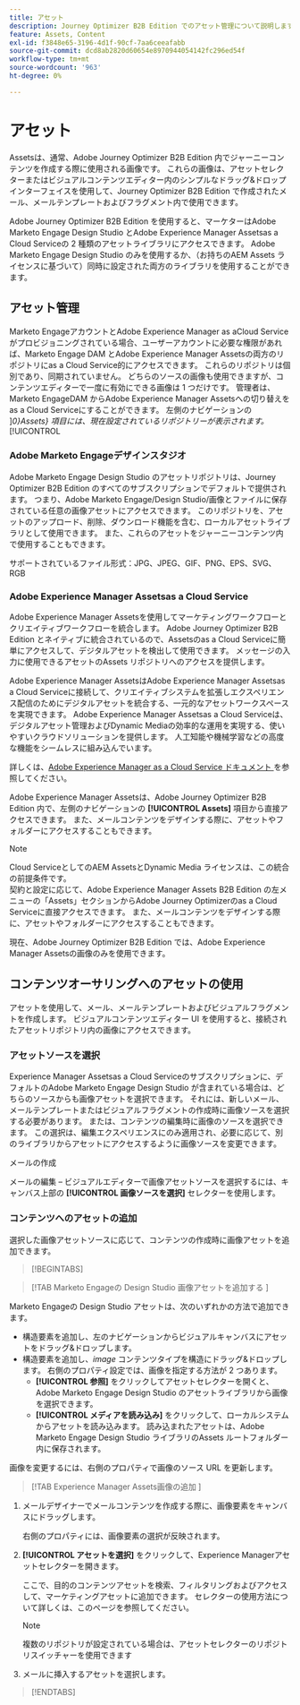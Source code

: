 ```yaml
---
title: アセット
description: Journey Optimizer B2B Edition でのアセット管理について説明します。
feature: Assets, Content
exl-id: f3848e65-3196-4d1f-90cf-7aa6ceeafabb
source-git-commit: dcd8ab2820d60654e8970944054142fc296ed54f
workflow-type: tm+mt
source-wordcount: '963'
ht-degree: 0%

---
```


# アセット

Assetsは、通常、Adobe Journey Optimizer B2B Edition 内でジャーニーコンテンツを作成する際に使用される画像です。 これらの画像は、アセットセレクターまたはビジュアルコンテンツエディター内のシンプルなドラッグ&amp;ドロップインターフェイスを使用して、Journey Optimizer B2B Edition で作成されたメール、メールテンプレートおよびフラグメント内で使用できます。

Adobe Journey Optimizer B2B Edition を使用すると、マーケターはAdobe Marketo Engage Design Studio とAdobe Experience Manager Assetsas a Cloud Serviceの 2 種類のアセットライブラリにアクセスできます。 Adobe Marketo Engage Design Studio のみを使用するか、（お持ちのAEM Assets ライセンスに基づいて）同時に設定された両方のライブラリを使用することができます。

## アセット管理

Marketo EngageアカウントとAdobe Experience Manager as aCloud Serviceがプロビジョニングされている場合、ユーザーアカウントに必要な権限があれば、Marketo Engage DAM とAdobe Experience Manager Assetsの両方のリポジトリにas a Cloud Service的にアクセスできます。 これらのリポジトリは個別であり、同期されていません。 どちらのソースの画像も使用できますが、コンテンツエディターで一度に有効にできる画像は 1 つだけです。 管理者は、Marketo EngageDAM からAdobe Experience Manager Assetsへの切り替えをas a Cloud Serviceにすることができます。 左側のナビゲーションの ]_0}Assets} 項目には、現在設定されているリポジトリーが表示されます。_[!UICONTROL 

### Adobe Marketo Engageデザインスタジオ

Adobe Marketo Engage Design Studio のアセットリポジトリは、Journey Optimizer B2B Edition のすべてのサブスクリプションでデフォルトで提供されます。 つまり、Adobe Marketo Engage/Design Studio/画像とファイルに保存されている任意の画像アセットにアクセスできます。 このリポジトリを、アセットのアップロード、削除、ダウンロード機能を含む、ローカルアセットライブラリとして使用できます。 また、これらのアセットをジャーニーコンテンツ内で使用することもできます。

サポートされているファイル形式：JPG、JPEG、GIF、PNG、EPS、SVG、RGB

### Adobe Experience Manager Assetsas a Cloud Service

Adobe Experience Manager Assetsを使用してマーケティングワークフローとクリエイティブワークフローを統合します。 Adobe Journey Optimizer B2B Edition とネイティブに統合されているので、Assetsのas a Cloud Serviceに簡単にアクセスして、デジタルアセットを検出して使用できます。 メッセージの入力に使用できるアセットのAssets リポジトリへのアクセスを提供します。

Adobe Experience Manager AssetsはAdobe Experience Manager Assetsas a Cloud Serviceに接続して、クリエイティブシステムを拡張しエクスペリエンス配信のためにデジタルアセットを統合する、一元的なアセットワークスペースを実現できます。 Adobe Experience Manager Assetsas a Cloud Serviceは、デジタルアセット管理およびDynamic Mediaの効率的な運用を実現する、使いやすいクラウドソリューションを提供します。 人工知能や機械学習などの高度な機能をシームレスに組み込んでいます。

詳しくは、[Adobe Experience Manager as a Cloud Service ドキュメント ](https://experienceleague.adobe.com/ja/docs/experience-manager-cloud-service/content/assets/overview) を参照してください。

Adobe Experience Manager Assetsは、Adobe Journey Optimizer B2B Edition 内で、左側のナビゲーションの **[!UICONTROL Assets]** 項目から直接アクセスできます。 また、メールコンテンツをデザインする際に、アセットやフォルダーにアクセスすることもできます。

>[!NOTE]
>
>Cloud ServiceとしてのAEM AssetsとDynamic Media ライセンスは、この統合の前提条件です。<br/>
>契約と設定に応じて、Adobe Experience Manager Assets B2B Edition の左メニューの「Assets」セクションからAdobe Journey Optimizerのas a Cloud Serviceに直接アクセスできます。 また、メールコンテンツをデザインする際に、アセットやフォルダーにアクセスすることもできます。

現在、Adobe Journey Optimizer B2B Edition では、Adobe Experience Manager Assetsの画像のみを使用できます。

## コンテンツオーサリングへのアセットの使用

アセットを使用して、メール、メールテンプレートおよびビジュアルフラグメントを作成します。 ビジュアルコンテンツエディター UI を使用すると、接続されたアセットリポジトリ内の画像にアクセスできます。

### アセットソースを選択

Experience Manager Assetsas a Cloud Serviceのサブスクリプションに、デフォルトのAdobe Marketo Engage Design Studio が含まれている場合は、どちらのソースからも画像アセットを選択できます。 それには、新しいメール、メールテンプレートまたはビジュアルフラグメントの作成時に画像ソースを選択する必要があります。 または、コンテンツの編集時に画像のソースを選択できます。 この選択は、編集エクスペリエンスにのみ適用され、必要に応じて、別のライブラリからアセットにアクセスするように画像ソースを変更できます。

メールの作成

メールの編集 – ビジュアルエディターで画像アセットソースを選択するには、キャンバス上部の **[!UICONTROL 画像ソースを選択]** セレクターを使用します。

### コンテンツへのアセットの追加

選択した画像アセットソースに応じて、コンテンツの作成時に画像アセットを追加できます。

>[!BEGINTABS]

>[!TAB Marketo Engageの Design Studio 画像アセットを追加する ]

Marketo Engageの Design Studio アセットは、次のいずれかの方法で追加できます。

* 構造要素を追加し、左のナビゲーションからビジュアルキャンバスにアセットをドラッグ&amp;ドロップします。
* 構造要素を追加し、_image_ コンテンツタイプを構造にドラッグ&amp;ドロップします。 右側のプロパティ設定では、画像を指定する方法が 2 つあります。
   * **[!UICONTROL 参照]** をクリックしてアセットセレクターを開くと、Adobe Marketo Engage Design Studio のアセットライブラリから画像を選択できます。
   * **[!UICONTROL メディアを読み込み]** をクリックして、ローカルシステムからアセットを読み込みます。 読み込まれたアセットは、Adobe Marketo Engage Design Studio ライブラリのAssets ルートフォルダー内に保存されます。

画像を変更するには、右側のプロパティで画像のソース URL を更新します。

>[!TAB Experience Manager Assets画像の追加 ]

1. メールデザイナーでメールコンテンツを作成する際に、画像要素をキャンバスにドラッグします。

   右側のプロパティには、画像要素の選択が反映されます。

1. **[!UICONTROL アセットを選択]** をクリックして、Experience Managerアセットセレクターを開きます。

   ここで、目的のコンテンツアセットを検索、フィルタリングおよびアクセスして、マーケティングアセットに追加できます。 セレクターの使用方法について詳しくは、このページを参照してください。

   >[!NOTE]
   >
   >複数のリポジトリが設定されている場合は、アセットセレクターのリポジトリスイッチャーを使用できます

1. メールに挿入するアセットを選択します。

>[!ENDTABS]
